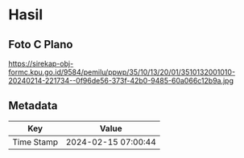 # Hasil

## Foto C Plano

https://sirekap-obj-formc.kpu.go.id/9584/pemilu/ppwp/35/10/13/20/01/3510132001010-20240214-221734--0f96de56-373f-42b0-9485-60a066c12b9a.jpg


## Metadata

| Key        | Value               |
| ---------- | ------------------- |
| Time Stamp | 2024-02-15 07:00:44 |



